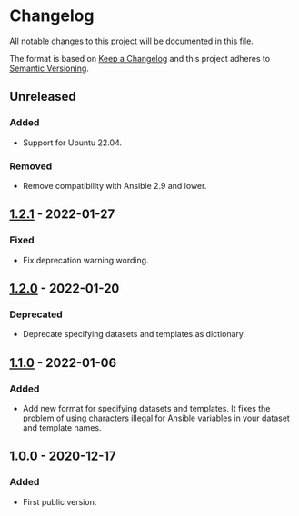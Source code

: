 # Changelog

All notable changes to this project will be documented in this file.

The format is based on [Keep a Changelog](http://keepachangelog.com/en/1.0.0/)
and this project adheres to [Semantic Versioning](http://semver.org/spec/v2.0.0.html).

## Unreleased

### Added

- Support for Ubuntu 22.04.

### Removed

- Remove compatibility with Ansible 2.9 and lower.

## [1.2.1] - 2022-01-27

### Fixed

- Fix deprecation warning wording.

## [1.2.0] - 2022-01-20

### Deprecated

- Deprecate specifying datasets and templates as dictionary.

## [1.1.0] - 2022-01-06

### Added

- Add new format for specifying datasets and templates. It fixes the problem of using
characters illegal for Ansible variables in your dataset and template names.

## 1.0.0 - 2020-12-17

### Added

- First public version.

[1.1.0]: https://gitlab.com/radek-sprta/ansible-role-node-exporter/compare/v1.0.0...v1.1.0
[1.2.0]: https://gitlab.com/radek-sprta/ansible-role-node-exporter/compare/v1.1.0...v1.2.0
[1.2.1]: https://gitlab.com/radek-sprta/ansible-role-node-exporter/compare/v1.2.0...v1.2.1
